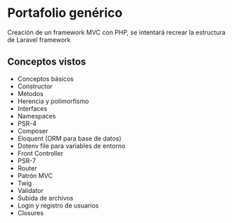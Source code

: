 # Portafolio genérico

Creación de un framework MVC con PHP, se intentará recrear la estructura de Laravel framework

## Conceptos vistos

- Conceptos básicos
- Constructor
- Métodos
- Herencia y polimorfismo
- Interfaces
- Namespaces
- PSR-4
- Composer
- Eloquent (ORM para base de datos)
- Dotenv file para variables de entorno
- Front Controller
- PSR-7
- Router
- Patrón MVC
- Twig
- Validator
- Subida de archivos
- Login y registro de usuarios
- Closures